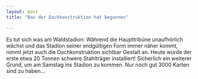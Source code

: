 ```yaml
---
layout: post
title: "Bau der Dachkonstruktion hat begonnen"

---
```


Es tut sich was am Waldstadion: Während die Haupttribüne unaufhörlich wächst und das Stadion seiner endgültigen Form immer näher kommt, nimmt jetzt auch die Dachkonstruktion sichtbar Gestalt an. Heute wurde der erste etwa 20 Tonnen schwere Stahlträger installiert! Sicherlich ein weiterer Grund, um am Samstag ins Stadion zu kommen. Nur noch gut 3000 Karten sind zu haben...


